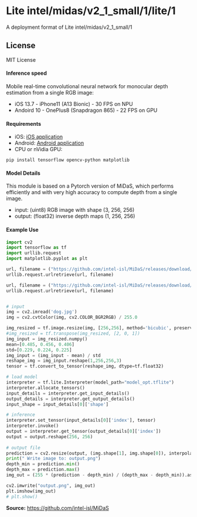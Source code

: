 # Lite intel/midas/v2_1_small/1/lite/1
A deployment format of Lite intel/midas/v2_1_small/1

<!-- asset-path: legacy -->
<!-- module-type: image-depth-estimation -->
<!-- parent-model: intel/midas/v2_1_small/1 -->
<!-- network-architecture: MiDaS -->
<!-- dataset: DIML Indoor, MegaDepth, ReDWeb, WSVD, 3D Movies, TartanAir, HRWSI, ApolloScape, BlendedMVS, IRS -->
<!-- fine-tunable: false  -->
<!-- license: MIT -->


## License
MIT License

#### Inference speed

Mobile real-time convolutional neural network for monocular depth estimation from a single RGB image:

* iOS 13.7 - iPhone11 (A13 Bionic) - 30 FPS on NPU
* Andoird 10 - OnePlus8 (Snapdragon 865) - 22 FPS on GPU

#### Requirements

* iOS: [iOS application](https://github.com/intel-isl/MiDaS/tree/master/mobile/ios)
* Android: [Android application](https://github.com/intel-isl/MiDaS/tree/master/mobile/android)
* CPU or nVidia GPU:

```
pip install tensorflow opencv-python matplotlib
```


#### Model Details
This module is based on a Pytorch version of MiDaS, which performs efficiently and with very high accuracy to compute depth from a single image.

* input: (uint8) RGB image with shape (3, 256, 256)
* output: (float32) inverse depth maps (1, 256, 256)

#### Example Use

```python
import cv2
import tensorflow as tf
import urllib.request
import matplotlib.pyplot as plt

url, filename = ("https://github.com/intel-isl/MiDaS/releases/download/v2/dog.jpg", "dog.jpg")
urllib.request.urlretrieve(url, filename)

url, filename = ("https://github.com/intel-isl/MiDaS/releases/download/v2_1/model_opt.tflite", "model_opt.tflite")
urllib.request.urlretrieve(url, filename)


# input
img = cv2.imread('dog.jpg')
img = cv2.cvtColor(img, cv2.COLOR_BGR2RGB) / 255.0

img_resized = tf.image.resize(img, [256,256], method='bicubic', preserve_aspect_ratio=False)
#img_resized = tf.transpose(img_resized, [2, 0, 1])
img_input = img_resized.numpy()
mean=[0.485, 0.456, 0.406]
std=[0.229, 0.224, 0.225]
img_input = (img_input - mean) / std
reshape_img = img_input.reshape(1,256,256,3)
tensor = tf.convert_to_tensor(reshape_img, dtype=tf.float32)

# load model
interpreter = tf.lite.Interpreter(model_path="model_opt.tflite")
interpreter.allocate_tensors()
input_details = interpreter.get_input_details()
output_details = interpreter.get_output_details()
input_shape = input_details[0]['shape']

# inference
interpreter.set_tensor(input_details[0]['index'], tensor)
interpreter.invoke()
output = interpreter.get_tensor(output_details[0]['index'])
output = output.reshape(256, 256)
             
# output file
prediction = cv2.resize(output, (img.shape[1], img.shape[0]), interpolation=cv2.INTER_CUBIC)
print(" Write image to: output.png")
depth_min = prediction.min()
depth_max = prediction.max()
img_out = (255 * (prediction - depth_min) / (depth_max - depth_min)).astype("uint8")

cv2.imwrite("output.png", img_out)
plt.imshow(img_out)
# plt.show()
```


**Source:** https://github.com/intel-isl/MiDaS
